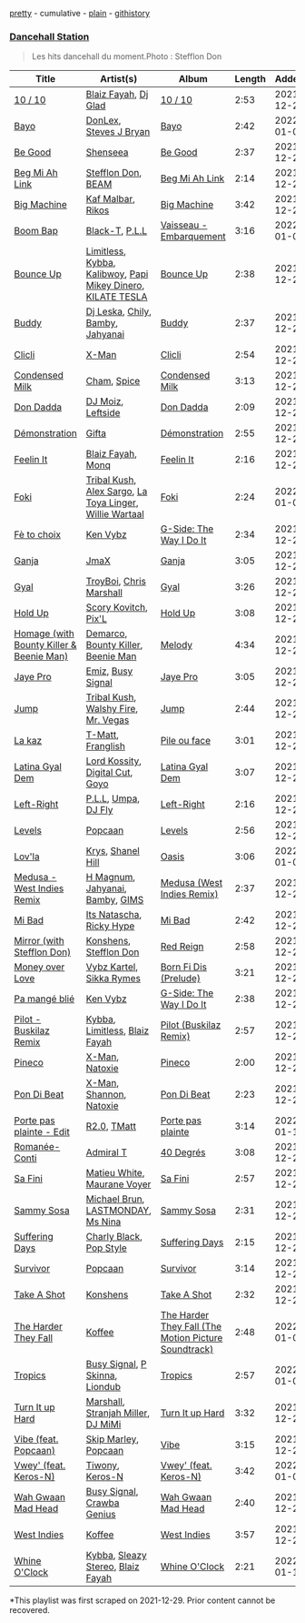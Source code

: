 [pretty](/playlists/pretty/37i9dQZF1DX9QYRS3EMTFh.md) - cumulative - [plain](/playlists/plain/37i9dQZF1DX9QYRS3EMTFh) - [githistory](https://github.githistory.xyz/mackorone/spotify-playlist-archive/blob/main/playlists/plain/37i9dQZF1DX9QYRS3EMTFh)

### [Dancehall Station](https://open.spotify.com/playlist/5EUHHXJOLrkgmRGE7o9Fvs)

> Les hits dancehall du moment.Photo : Stefflon Don

| Title | Artist(s) | Album | Length | Added | Removed |
|---|---|---|---|---|---|
| [10 / 10](https://open.spotify.com/track/2YB3aHdfTB6SZpYp1iBCfI) | [Blaiz Fayah](https://open.spotify.com/artist/2WyypmYjOdaXg0bXDP67j7), [Dj Glad](https://open.spotify.com/artist/0gjAAo7BlTd5MmP7qvIQLe) | [10 / 10](https://open.spotify.com/album/4YUT7LYDMFCxtE9v1q93EQ) | 2:53 | 2021-12-22 |  |
| [Bayo](https://open.spotify.com/track/0xfOVPlLHkoTWuD4sEy9eY) | [DonLex](https://open.spotify.com/artist/4uCFoJL7rPk1U3pndQL94Y), [Steves J Bryan](https://open.spotify.com/artist/5rfHaJPYw1SDaybRXPfKlJ) | [Bayo](https://open.spotify.com/album/7dpJ4kKlz3k6GcEVXmNqgn) | 2:42 | 2022-01-06 |  |
| [Be Good](https://open.spotify.com/track/1jZQeKeIvYZfuH9nXIRag4) | [Shenseea](https://open.spotify.com/artist/1OFOShsIbhy1l5x73yuVyB) | [Be Good](https://open.spotify.com/album/2PEorn33CYUgsCdllVw0m6) | 2:37 | 2021-12-22 | 2022-01-07 |
| [Beg Mi Ah Link](https://open.spotify.com/track/7FQb9eUgaoXjnWm6PeP6r0) | [Stefflon Don](https://open.spotify.com/artist/2ExGrw6XpbtUAJHTLtUXUD), [BEAM](https://open.spotify.com/artist/46MWeeHNVMYRIIofQBEX98) | [Beg Mi Ah Link](https://open.spotify.com/album/2R7XqOHZr058boBNoSXRA5) | 2:14 | 2021-12-22 |  |
| [Big Machine](https://open.spotify.com/track/6T7OjZ8G5WYiCdWYPTInb6) | [Kaf Malbar](https://open.spotify.com/artist/1id4EoPVo5qfzdP5gMf5U3), [Rikos](https://open.spotify.com/artist/78LEIZgEmSsw4BsrPKMto5) | [Big Machine](https://open.spotify.com/album/4TqK6M5ZV0ASYoubCujjjr) | 3:42 | 2021-12-22 |  |
| [Boom Bap](https://open.spotify.com/track/0I9krFoejUlaxEA73x73uZ) | [Black\-T](https://open.spotify.com/artist/1nFZ21xwCakE48rU514Ao6), [P.L.L](https://open.spotify.com/artist/13RiaFe3XEZ4jw8t6YRquf) | [Vaisseau \- Embarquement](https://open.spotify.com/album/5pcYJRJmOrqw5sQfqvjaUc) | 3:16 | 2022-01-06 |  |
| [Bounce Up](https://open.spotify.com/track/6blSHPDP98arokK4SXvZT0) | [Limitless](https://open.spotify.com/artist/4ufyMlueg4tz0JcKNQFHCz), [Kybba](https://open.spotify.com/artist/5I8OAPN5jY1wvHwpnsRRsA), [Kalibwoy](https://open.spotify.com/artist/3xhksfxjNLUAyxUdijvk4x), [Papi Mikey Dinero](https://open.spotify.com/artist/1ZzkltVaZc6BPQ9tluPtGi), [KILATE TESLA](https://open.spotify.com/artist/3aO2Q4cXKGxsh87bX4Oavo) | [Bounce Up](https://open.spotify.com/album/2DMaefc4W5AgIQFr9zfYMP) | 2:38 | 2021-12-22 |  |
| [Buddy](https://open.spotify.com/track/4T8NIH0KF7vKiNUtOhqJ2d) | [Dj Leska](https://open.spotify.com/artist/6CSKMBCeQhddsPL63zvDhX), [Chily](https://open.spotify.com/artist/0mnNM5o7vtxo3ivC7Tmoah), [Bamby](https://open.spotify.com/artist/1fuooeJa0UywkC89lN5tl6), [Jahyanai](https://open.spotify.com/artist/09FXva53dWku8Gu5N73rR8) | [Buddy](https://open.spotify.com/album/1Z9QBNnfFvtRIJZqwRBd6R) | 2:37 | 2021-12-22 | 2022-01-07 |
| [Clicli](https://open.spotify.com/track/4Ybp2JxZFhAAZSwrMTWuiG) | [X\-Man](https://open.spotify.com/artist/4VYr2jD1AzhmEyT2L8xTg4) | [Clicli](https://open.spotify.com/album/3LpYLnk2KFLdJNw2A09TK4) | 2:54 | 2021-12-22 |  |
| [Condensed Milk](https://open.spotify.com/track/0vdsBH9VEZnOaFRzz0wYQP) | [Cham](https://open.spotify.com/artist/5G8IlDlnPQPN4YmtJ6NDxK), [Spice](https://open.spotify.com/artist/0wEvWMQRqaXcgnrZv6KtyL) | [Condensed Milk](https://open.spotify.com/album/7lk8DbGwZWNkHcNPg9cFUQ) | 3:13 | 2021-12-22 |  |
| [Don Dadda](https://open.spotify.com/track/211zeYpya3uYHNlFzTKc9v) | [DJ Moiz](https://open.spotify.com/artist/5cjU6BX3PuLO7f510Fa65P), [Leftside](https://open.spotify.com/artist/187qoiisjzqvj3wsBWLotr) | [Don Dadda](https://open.spotify.com/album/3dDGAjup8cc6F4Kx6VxzjE) | 2:09 | 2021-12-22 |  |
| [Démonstration](https://open.spotify.com/track/1hRCUh4TNlhRWArnbHFkCM) | [Gifta](https://open.spotify.com/artist/6wuOpQpXXEcI7kE8J9HIMb) | [Démonstration](https://open.spotify.com/album/50ynlIGQ3v3b54GIJPqfet) | 2:55 | 2021-12-22 |  |
| [Feelin It](https://open.spotify.com/track/1PWMtnBP2q2cLH9Hgo5Zw9) | [Blaiz Fayah](https://open.spotify.com/artist/2WyypmYjOdaXg0bXDP67j7), [Monq](https://open.spotify.com/artist/1rJlC9RjWWeFaz8UpFKnrs) | [Feelin It](https://open.spotify.com/album/2VZo9jLksnJRf8HDn7vvkJ) | 2:16 | 2021-12-22 |  |
| [Foki](https://open.spotify.com/track/2romlZZi2Ypdik8KPjpv6X) | [Tribal Kush](https://open.spotify.com/artist/7fr6F0dEvfSoZW3fJ5fvUD), [Alex Sargo](https://open.spotify.com/artist/2rzmi9GgvLsfDZwMLRkNEG), [La Toya Linger](https://open.spotify.com/artist/340ZBWi8L5lldZGTHqQfm7), [Willie Wartaal](https://open.spotify.com/artist/4usBxmpmHRVy92QbcWk0M7) | [Foki](https://open.spotify.com/album/1xUt5s1XoEoyOQj1lf7xas) | 2:24 | 2022-01-06 |  |
| [Fè to choix](https://open.spotify.com/track/4uTUPgwlmnXJ25m5aJjMLh) | [Ken Vybz](https://open.spotify.com/artist/0eomtAhpoAMBnsns4DwGCp) | [G\-Side: The Way I Do It](https://open.spotify.com/album/0JJ9srPt1oHSwQrfMDWFCe) | 2:34 | 2021-12-22 |  |
| [Ganja](https://open.spotify.com/track/5Gv89SZih6lHvHpKB1mIhU) | [JmaX](https://open.spotify.com/artist/1bUDh0j68XndR1nE47FjJV) | [Ganja](https://open.spotify.com/album/11W6IsmcsFkOYe54sTRMBf) | 3:05 | 2021-12-22 |  |
| [Gyal](https://open.spotify.com/track/2odt4OCv36oktmC8wknahJ) | [TroyBoi](https://open.spotify.com/artist/0tvpihdAsKiNnP6sWS3jUI), [Chris Marshall](https://open.spotify.com/artist/1Jt3lGxY5pqiWrh3cyIgwy) | [Gyal](https://open.spotify.com/album/5RqvSKNJU3VK8UXHyBrHT7) | 3:26 | 2021-12-22 |  |
| [Hold Up](https://open.spotify.com/track/0M2gaIN2tYkcaf8Kay1gH6) | [Scory Kovitch](https://open.spotify.com/artist/2nzTQ304dMho2rPgMhPXq8), [Pix'L](https://open.spotify.com/artist/3cDIf3HM6LGZYUKQJZbHFA) | [Hold Up](https://open.spotify.com/album/4ufbGNZeu8FpVeErC3IaCG) | 3:08 | 2021-12-22 |  |
| [Homage \(with Bounty Killer & Beenie Man\)](https://open.spotify.com/track/45kfR9khOdrErDdLl6BTet) | [Demarco](https://open.spotify.com/artist/0af5VM6xubf8EXKvoG35x6), [Bounty Killer](https://open.spotify.com/artist/6UuT0BJZ9vF8Y1sxXnJl2s), [Beenie Man](https://open.spotify.com/artist/4L3GTE04bW5N7azA9QPhjA) | [Melody](https://open.spotify.com/album/3oXVoYCkJbjZE632mfnSG7) | 4:34 | 2021-12-22 |  |
| [Jaye Pro](https://open.spotify.com/track/21CmrXsUPT0BRGbix3so9W) | [Emiz](https://open.spotify.com/artist/5wSqreQKzZ2rqPJLyreo1t), [Busy Signal](https://open.spotify.com/artist/4RfTXjK9aiiIKDaKUHpL57) | [Jaye Pro](https://open.spotify.com/album/5MO2uVCYxhcCbRD2L1yRtj) | 3:05 | 2021-12-22 |  |
| [Jump](https://open.spotify.com/track/17XrYSj0BRRZDoQPg4eROC) | [Tribal Kush](https://open.spotify.com/artist/7fr6F0dEvfSoZW3fJ5fvUD), [Walshy Fire](https://open.spotify.com/artist/3yJLZoq3Ra2VmSW5teVgih), [Mr\. Vegas](https://open.spotify.com/artist/1pmixngtBJleMrGUG5o8DE) | [Jump](https://open.spotify.com/album/0bY72Hneo3IVkXmImWoca5) | 2:44 | 2021-12-22 | 2022-01-07 |
| [La kaz](https://open.spotify.com/track/0WN7R8uGTWMD8vUc3OPjNL) | [T\-Matt](https://open.spotify.com/artist/4TBNXLrjYTkQKZ88FFU2cm), [Franglish](https://open.spotify.com/artist/4uJNQGa3L2frXDxwgouTIw) | [Pile ou face](https://open.spotify.com/album/30uK7YfItZMEmgs9rLUQYf) | 3:01 | 2021-12-22 | 2022-01-14 |
| [Latina Gyal Dem](https://open.spotify.com/track/0b4bFD5AHe2fT6mMQlzyd9) | [Lord Kossity](https://open.spotify.com/artist/5QWxhSb2qupA3pNE3X6VpM), [Digital Cut](https://open.spotify.com/artist/1weuKGa08rOPGVUcMaPvfd), [Goyo](https://open.spotify.com/artist/2ECiXSK7umi1luAaQyrCUX) | [Latina Gyal Dem](https://open.spotify.com/album/3iq3KUCeo0VgyhPj818uLg) | 3:07 | 2021-12-22 | 2022-01-06 |
| [Left\-Right](https://open.spotify.com/track/6zsckO37GEyxy3RtBIv47A) | [P.L.L](https://open.spotify.com/artist/13RiaFe3XEZ4jw8t6YRquf), [Umpa](https://open.spotify.com/artist/0JrChRig4ROmK0AqwZsXXq), [DJ Fly](https://open.spotify.com/artist/03x4T2MRxtCgaGZUGufEQd) | [Left\-Right](https://open.spotify.com/album/09pzat2S8L0CGW53onMIn4) | 2:16 | 2021-12-22 |  |
| [Levels](https://open.spotify.com/track/1rfANUAbPjPZhRUIz5uj7h) | [Popcaan](https://open.spotify.com/artist/62DmErcU7dqZbJaDqwsqzR) | [Levels](https://open.spotify.com/album/4eSSKHuHQj7SaH45cPSrSk) | 2:56 | 2021-12-22 |  |
| [Lov'la](https://open.spotify.com/track/0u77jPc44fS40vJPM9eCCZ) | [Krys](https://open.spotify.com/artist/6d4N9S0QxevupZo0FNXx0D), [Shanel Hill](https://open.spotify.com/artist/7lBnpvzrON0Y8EmW7hjrO4) | [Oasis](https://open.spotify.com/album/2otvEt7cIxwIuCTDEb0qAU) | 3:06 | 2022-01-06 |  |
| [Medusa \- West Indies Remix](https://open.spotify.com/track/4U3vSywHIpTC5G4g7FzPYb) | [H Magnum](https://open.spotify.com/artist/63hFhXYW3r2q8uW2Rf3LUw), [Jahyanai](https://open.spotify.com/artist/09FXva53dWku8Gu5N73rR8), [Bamby](https://open.spotify.com/artist/1fuooeJa0UywkC89lN5tl6), [GIMS](https://open.spotify.com/artist/0GOx72r5AAEKRGQFn3xqXK) | [Medusa \(West Indies Remix\)](https://open.spotify.com/album/4iNvouonsS1toGeIg6WNce) | 2:37 | 2021-12-22 |  |
| [Mi Bad](https://open.spotify.com/track/7E9LkIbNwOdTtO5VVKEKCe) | [Its Natascha](https://open.spotify.com/artist/6r5nslEUXZRMW9qpxKvxV6), [Ricky Hype](https://open.spotify.com/artist/3P3VpRsc7DKghhiREMiuVN) | [Mi Bad](https://open.spotify.com/album/1LwTiebowCGjUbVpOsn2rx) | 2:42 | 2021-12-22 |  |
| [Mirror \(with Stefflon Don\)](https://open.spotify.com/track/76B2JYQBtJIpL36FUvN3rJ) | [Konshens](https://open.spotify.com/artist/3nwYsifpwrKmCIpw4i0HDW), [Stefflon Don](https://open.spotify.com/artist/2ExGrw6XpbtUAJHTLtUXUD) | [Red Reign](https://open.spotify.com/album/4N2Gz4nIXmshjeFSxUhWBz) | 2:58 | 2021-12-22 |  |
| [Money over Love](https://open.spotify.com/track/24qlO5kDu4h9ap6mCFF1vj) | [Vybz Kartel](https://open.spotify.com/artist/2NUz5P42WqkxilbI8ocN76), [Sikka Rymes](https://open.spotify.com/artist/0BDiVDhMNHA8WcxKxEbBjr) | [Born Fi Dis \(Prelude\)](https://open.spotify.com/album/3IOJe8ibR9njr5z1YNI9pH) | 3:21 | 2021-12-22 | 2022-01-07 |
| [Pa mangé blié](https://open.spotify.com/track/5qIfWnn2PZ18z3wcDYEXmB) | [Ken Vybz](https://open.spotify.com/artist/0eomtAhpoAMBnsns4DwGCp) | [G\-Side: The Way I Do It](https://open.spotify.com/album/0JJ9srPt1oHSwQrfMDWFCe) | 2:38 | 2021-12-22 |  |
| [Pilot \- Buskilaz Remix](https://open.spotify.com/track/2Ig0TzxuXwelRbjRE5bRJU) | [Kybba](https://open.spotify.com/artist/5I8OAPN5jY1wvHwpnsRRsA), [Limitless](https://open.spotify.com/artist/4ufyMlueg4tz0JcKNQFHCz), [Blaiz Fayah](https://open.spotify.com/artist/2WyypmYjOdaXg0bXDP67j7) | [Pilot \(Buskilaz Remix\)](https://open.spotify.com/album/4IV5r5ibOJSPw1OTlv6xAV) | 2:57 | 2021-12-22 |  |
| [Pineco](https://open.spotify.com/track/4qDJJtpkWQae89a2P7qb90) | [X\-Man](https://open.spotify.com/artist/4VYr2jD1AzhmEyT2L8xTg4), [Natoxie](https://open.spotify.com/artist/1Wqloe5S1i29Ff7YiWg0x5) | [Pineco](https://open.spotify.com/album/5QxDlcE9AY037BkfvJfLfm) | 2:00 | 2021-12-22 | 2022-01-14 |
| [Pon Di Beat](https://open.spotify.com/track/30Q6BTivJVln9DT3rzgXtV) | [X\-Man](https://open.spotify.com/artist/4VYr2jD1AzhmEyT2L8xTg4), [Shannon](https://open.spotify.com/artist/3hi7ew4Y6Lr9lWS1E3lDBX), [Natoxie](https://open.spotify.com/artist/1Wqloe5S1i29Ff7YiWg0x5) | [Pon Di Beat](https://open.spotify.com/album/4it22JeYeXICGnTR0MwgTv) | 2:23 | 2021-12-22 |  |
| [Porte pas plainte \- Edit](https://open.spotify.com/track/152o3xdgJbHp5IhNFGadvs) | [R2.0](https://open.spotify.com/artist/3XztGWCoVOMyAmXqM1TzKT), [TMatt](https://open.spotify.com/artist/2iUL25NMZgC1jW7TNuwaVQ) | [Porte pas plainte](https://open.spotify.com/album/4NEGgCHxeAIUYB8pSFGP87) | 3:14 | 2022-01-13 |  |
| [Romanée\-Conti](https://open.spotify.com/track/7uEZPVcmsp8IorKznZGH8w) | [Admiral T](https://open.spotify.com/artist/4TEnXYHvYwoMopWqxeAnTE) | [40 Degrés](https://open.spotify.com/album/1ArULogB9AudyVxXTLvFRq) | 3:08 | 2021-12-22 |  |
| [Sa Fini](https://open.spotify.com/track/6gcYsMHdjVZCjMdwTb49BX) | [Matieu White](https://open.spotify.com/artist/5sMW0JQcC3IVmpZ7nr0Wh9), [Maurane Voyer](https://open.spotify.com/artist/6Lm6gwG8tJd3cvUL9he351) | [Sa Fini](https://open.spotify.com/album/4ilXuF3Rn1UoUJmb0BiiW8) | 2:57 | 2021-12-22 |  |
| [Sammy Sosa](https://open.spotify.com/track/085w8MDcFkxBi1yZ0frfUr) | [Michael Brun](https://open.spotify.com/artist/1HcAkAeL4xf02wzAnl7mIV), [LASTMONDAY](https://open.spotify.com/artist/7x3VJT4Tm32G8l0fquiayN), [Ms Nina](https://open.spotify.com/artist/43Hr2FjhVehkROIIEb7EfQ) | [Sammy Sosa](https://open.spotify.com/album/2Q7DoT2zK1cBY0MLvCdNjp) | 2:31 | 2021-12-22 | 2022-01-07 |
| [Suffering Days](https://open.spotify.com/track/72dpxZuTHoyVqt6CUBgSog) | [Charly Black](https://open.spotify.com/artist/5sK8BsvyDl4TFA6KaBf8or), [Pop Style](https://open.spotify.com/artist/5pzWFizoqhuhkImntBH12H) | [Suffering Days](https://open.spotify.com/album/3kdctcGAqj1STmWJfEqgmw) | 2:15 | 2021-12-22 |  |
| [Survivor](https://open.spotify.com/track/0XkxmhfIChUxKIsoVI6NUv) | [Popcaan](https://open.spotify.com/artist/62DmErcU7dqZbJaDqwsqzR) | [Survivor](https://open.spotify.com/album/1Ow69nW0k1iE4JqrjngpBb) | 3:14 | 2021-12-22 |  |
| [Take A Shot](https://open.spotify.com/track/1ZwB1v284TPLEc6IU6O01O) | [Konshens](https://open.spotify.com/artist/3nwYsifpwrKmCIpw4i0HDW) | [Take A Shot](https://open.spotify.com/album/4q3SkgQNK3BMwEOjFULRql) | 2:32 | 2021-12-22 |  |
| [The Harder They Fall](https://open.spotify.com/track/6AxSYAHq0U6fKykB7uScPl) | [Koffee](https://open.spotify.com/artist/1gWjcmBsveEYMxOZ0VRi32) | [The Harder They Fall \(The Motion Picture Soundtrack\)](https://open.spotify.com/album/3whjvbBxG7j2FfTImRdqBw) | 2:48 | 2022-01-06 |  |
| [Tropics](https://open.spotify.com/track/4a2RUg8Jwp3bLl5eh7ZYJ0) | [Busy Signal](https://open.spotify.com/artist/4RfTXjK9aiiIKDaKUHpL57), [P Skinna](https://open.spotify.com/artist/2vGSsUbRGtgfwCvGyJCJSV), [Liondub](https://open.spotify.com/artist/7HuGtUW71ocVHeaeasyFlB) | [Tropics](https://open.spotify.com/album/0Gi5mHgVkU5YKS48OMkriL) | 2:57 | 2022-01-06 |  |
| [Turn It up Hard](https://open.spotify.com/track/74r7MXeF0CtyuPOTJmpwTl) | [Marshall](https://open.spotify.com/artist/3PVXeZI5d2zsKUDjmxOKtM), [Stranjah Miller](https://open.spotify.com/artist/4dUkMc4aMkg2r5JAEs82xS), [DJ MiMi](https://open.spotify.com/artist/0nM2p46IFFB8f3NQxspjG5) | [Turn It up Hard](https://open.spotify.com/album/12TYrKbKnaYn09zrpcECSL) | 3:32 | 2021-12-22 | 2022-01-07 |
| [Vibe \(feat\. Popcaan\)](https://open.spotify.com/track/4VFk3eto9JaRlOQokHWZZB) | [Skip Marley](https://open.spotify.com/artist/4ryoUS0W8qXokfMxrlJt6O), [Popcaan](https://open.spotify.com/artist/62DmErcU7dqZbJaDqwsqzR) | [Vibe](https://open.spotify.com/album/4vY5bGXeYLqW2gQqADFMty) | 3:15 | 2021-12-22 |  |
| [Vwey' \(feat\. Keros\-N\)](https://open.spotify.com/track/1tXJQ6yfAZAzmkAEA1NR4r) | [Tiwony](https://open.spotify.com/artist/6hHVAKBvEYH2fVGqxwvPXB), [Keros\-N](https://open.spotify.com/artist/5DFOYJLWzBdNifHaXGuRQc) | [Vwey' \(feat\. Keros\-N\)](https://open.spotify.com/album/3f1cG2jHzL8hrmBIDaNCyq) | 3:42 | 2022-01-06 |  |
| [Wah Gwaan Mad Head](https://open.spotify.com/track/5bgkyfJDDw6QkoKLerBJIs) | [Busy Signal](https://open.spotify.com/artist/4RfTXjK9aiiIKDaKUHpL57), [Crawba Genius](https://open.spotify.com/artist/3mHwREJlcPKL8zgLzVUGHf) | [Wah Gwaan Mad Head](https://open.spotify.com/album/6YiVNooz0FNFpF6WLsTqv0) | 2:40 | 2021-12-22 |  |
| [West Indies](https://open.spotify.com/track/6GbvWYsT5sWXYgo8Bw6HPE) | [Koffee](https://open.spotify.com/artist/1gWjcmBsveEYMxOZ0VRi32) | [West Indies](https://open.spotify.com/album/0JQXq0ZM0Nugq7QISjEDAq) | 3:57 | 2021-12-22 |  |
| [Whine O'Clock](https://open.spotify.com/track/1jAVJ1836ceDp2ozcNs6Uh) | [Kybba](https://open.spotify.com/artist/5I8OAPN5jY1wvHwpnsRRsA), [Sleazy Stereo](https://open.spotify.com/artist/5JETTAtrcvmmrrGCYINb5i), [Blaiz Fayah](https://open.spotify.com/artist/2WyypmYjOdaXg0bXDP67j7) | [Whine O'Clock](https://open.spotify.com/album/6OoO4JDWKvR6gOX84s7Tft) | 2:21 | 2022-01-13 |  |

\*This playlist was first scraped on 2021-12-29. Prior content cannot be recovered.